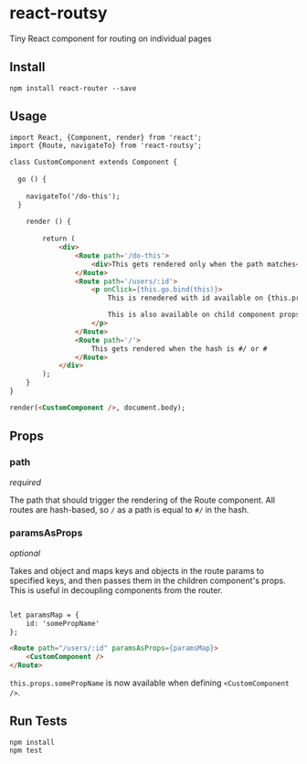# react-routsy
Tiny React component for routing on individual pages

## Install

```
npm install react-router --save
```

## Usage

```html
import React, {Component, render} from 'react';
import {Route, navigateTo} from 'react-routsy';

class CustomComponent extends Component {
	
  go () {
  	
    navigateTo('/do-this');
  }
  
	render () {
		
		return (
			<div>
				<Route path='/do-this'>
					<div>This gets rendered only when the path matches</div>
				</Route>
				<Route path='/users/:id'>
					<p onClick={this.go.bind(this)}>
						This is renedered with id available on {this.props.router.params.id}.

						This is also available on child component props.
					</p>
				</Route>
				<Route path='/'>
					This gets rendered when the hash is #/ or #
				</Route>
			</div>
		);
	}
}

render(<CustomComponent />, document.body);
```

## Props

### path

*required*

The path that should trigger the rendering of the Route component. All routes are hash-based, so `/` as a path is equal to `#/` in the hash.

### paramsAsProps

*optional*

Takes and object and maps keys and objects in the route params to specified keys, and then passes them in the children component's props. This is useful in decoupling components from the router.

```html

let paramsMap = {
	id: 'somePropName'
};

<Route path="/users/:id" paramsAsProps={paramsMap}>
	<CustomComponent />
</Route>
```

`this.props.somePropName` is now available when defining `<CustomComponent />`.

## Run Tests

```
npm install
npm test
```

